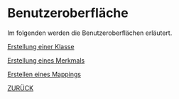 # Benutzeroberfläche
Im folgenden werden die Benutzeroberflächen erläutert.

[Erstellung einer Klasse](UIKlasse.md)

[Erstellung eines Merkmals](UIMerkmal.md)

[Erstellen eines Mappings](UIMapping.md)


[ZURÜCK](/ErsteSchritte/ErsteSchritte.md)
